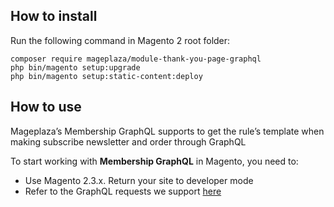 
## How to install

Run the following command in Magento 2 root folder:

```
composer require mageplaza/module-thank-you-page-graphql
php bin/magento setup:upgrade
php bin/magento setup:static-content:deploy
```

## How to use

Mageplaza’s Membership GraphQL supports to get the rule’s template when making subscribe newsletter and order through GraphQL

To start working with **Membership GraphQL** in Magento, you need to:

- Use Magento 2.3.x. Return your site to developer mode
- Refer to the GraphQL requests we support <a href='https://documenter.getpostman.com/view/10589000/SzRuWrN4?version=latest' target='_blank' rel='nofollow'>here</a>
